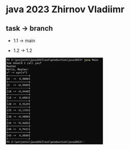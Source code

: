 # java 2023 Zhirnov Vladiimr

## task -> branch

- 1.1 -> main

- 1.2 -> 1.2

<img src="https://github.com/Nthokar/java2023/blob/1.2/screenshots/runProgram.png"  width="60%" height="30%">
